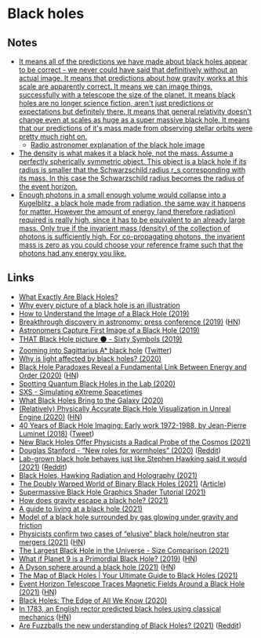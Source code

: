 # Black holes

## Notes

- [It means all of the predictions we have made about black holes appear to be correct - we never could have said that definitively without an actual image. It means that predictions about how gravity works at this scale are apparently correct. It means we can image things, successfully with a telescope the size of the planet. It means black holes are no longer science fiction, aren't just predictions or expectations but definitely there. It means that general relativity doesn't change even at scales as huge as a super massive black hole. It means that our predictions of it's mass made from observing stellar orbits were pretty much right on.](https://www.reddit.com/r/space/comments/bblt4f/astronomers_capture_first_image_of_a_black_hole/)
  - [Radio astronomer explanation of the black hole image](https://www.reddit.com/r/space/comments/bblt4f/astronomers_capture_first_image_of_a_black_hole/ekjmm6g/)
- [The density is what makes it a black hole, not the mass. Assume a perfectly spherically symmetric object. This object is a black hole if its radius is smaller that the Schwarzschild radius r_s corresponding with its mass. In this case the Schwarzschild radius becomes the radius of the event horizon.](https://www.reddit.com/r/AskPhysics/comments/n0ei7i/since_black_holes_are_constantly_losing_mass_is/)
- [Enough photons in a small enough volume would collapse into a Kugelblitz, a black hole made from radiation, the same way it happens for matter. However the amount of energy (and therefore radiation) required is really high, since it has to be equivalent to an already large mass. Only true if the invarient mass (density) of the collection of photons is sufficiently high. For co-propagating photons, the invarient mass is zero as you could choose your reference frame such that the photons had any energy you like.](https://www.reddit.com/r/AskPhysics/comments/rpzcjp/is_there_any_limit_to_how_many_photons_can_fit_in/)

## Links

- [What Exactly Are Black Holes?](https://www.youtube.com/watch?v=Tx693Je7VG4)
- [Why every picture of a black hole is an illustration](https://www.youtube.com/watch?v=v9gPAj7lXU0)
- [How to Understand the Image of a Black Hole (2019)](https://www.youtube.com/watch?v=zUyH3XhpLTo)
- [Breakthrough discovery in astronomy: press conference (2019)](https://www.youtube.com/watch?v=Dr20f19czeE) ([HN](https://news.ycombinator.com/item?id=19624226))
- [Astronomers Capture First Image of a Black Hole (2019)](https://www.reddit.com/r/space/comments/bblt4f/astronomers_capture_first_image_of_a_black_hole/)
- [THAT Black Hole picture ⚫ - Sixty Symbols (2019)](https://www.youtube.com/watch?v=rflupY5Aa-Q)
- [Zooming into Sagittarius A\* black hole](https://www.youtube.com/watch?v=DRCD-zx5QFA) ([Twitter](https://twitter.com/anderssandberg/status/1258871125490184192))
- [Why is light affected by black holes? (2020)](https://www.reddit.com/r/AskPhysics/comments/gjl29o/why_is_light_affected_by_black_holes/)
- [Black Hole Paradoxes Reveal a Fundamental Link Between Energy and Order (2020)](https://www.quantamagazine.org/black-hole-paradoxes-reveal-a-fundamental-link-between-energy-and-order-20200528/) ([HN](https://news.ycombinator.com/item?id=23358777))
- [Spotting Quantum Black Holes in the Lab (2020)](https://www.quantamagazine.org/john-preskill-quantum-computing-may-help-us-study-quantum-gravity-20200715)
- [SXS - Simulating eXtreme Spacetimes](https://www.black-holes.org/)
- [What Black Holes Bring to the Galaxy (2020)](https://www.theatlantic.com/science/archive/2020/10/what-black-holes-bring-to-the-galaxy/616631/)
- [(Relatively) Physically Accurate Black Hole Visualization in Unreal Engine (2020)](https://twitter.com/overdrawxyz/status/1316066431684030464) ([HN](https://news.ycombinator.com/item?id=24773546))
- [40 Years of Black Hole Imaging: Early work 1972-1988, by Jean-Pierre Luminet (2018)](https://blogs.futura-sciences.com/e-luminet/2018/03/07/45-years-black-hole-imaging-1-early-work-1972-1988/) ([Tweet](https://twitter.com/AvatarDomy/status/1328249809560547328))
- [New Black Holes Offer Physicists a Radical Probe of the Cosmos (2021)](https://www.quantamagazine.org/new-black-holes-offer-physicists-a-radical-probe-of-the-cosmos-20210217/)
- [Douglas Stanford - “New roles for wormholes” (2020)](https://www.youtube.com/watch?v=-hfcApA9s8Q) ([Reddit](https://www.reddit.com/r/Physics/comments/lsf9tk/new_roles_for_wormholes_accessible_stanford/))
- [Lab-grown black hole behaves just like Stephen Hawking said it would (2021)](https://www.livescience.com/black-hole-analog-confirms-hawking.html) ([Reddit](https://www.reddit.com/r/EverythingScience/comments/lwd6km/labgrown_black_hole_behaves_just_like_stephen/))
- [Black Holes, Hawking Radiation and Holography (2021)](https://www.youtube.com/watch?v=WnkMchdz1AY)
- [The Doubly Warped World of Binary Black Holes (2021)](https://www.youtube.com/watch?v=rQcKIN9vj3U) ([Article](https://www.nasa.gov/feature/goddard/2021/new-nasa-visualization-probes-the-light-bending-dance-of-binary-black-holes))
- [Supermassive Black Hole Graphics Shader Tutorial (2021)](https://kelvinvanhoorn.wordpress.com/2021/04/20/supermassive-black-hole-tutorial/)
- [How does gravity escape a black hole? (2021)](https://www.reddit.com/r/AskPhysics/comments/nqc9b5/how_does_gravity_escape_a_black_hole/)
- [A guide to living at a black hole (2021)](https://arstechnica.com/science/2021/06/a-guide-to-living-at-a-black-hole/)
- [Model of a black hole surrounded by gas glowing under gravity and friction](https://twitter.com/physicsJ/status/1408769989486673928)
- [Physicists confirm two cases of “elusive” black hole/neutron star mergers (2021)](https://arstechnica.com/science/2021/06/physicists-confirm-two-cases-of-elusive-black-hole-neutron-star-mergers/) ([HN](https://news.ycombinator.com/item?id=27676066))
- [The Largest Black Hole in the Universe - Size Comparison (2021)](https://www.youtube.com/watch?v=0FH9cgRhQ-k)
- [What if Planet 9 is a Primordial Black Hole? (2019)](https://arxiv.org/abs/1909.11090) ([HN](https://news.ycombinator.com/item?id=28167058))
- [A Dyson sphere around a black hole (2021)](https://arxiv.org/abs/2106.15181) ([HN](https://news.ycombinator.com/item?id=28230092))
- [The Map of Black Holes | Your Ultimate Guide to Black Holes (2021)](https://www.youtube.com/watch?v=Wf0uxjWGwPk)
- [Event Horizon Telescope Traces Magnetic Fields Around a Black Hole (2021)](https://aasnova.org/2021/03/24/event-horizon-telescope-traces-magnetic-fields-around-a-black-hole/) ([HN](https://news.ycombinator.com/item?id=28466027))
- [Black Holes: The Edge of All We Know (2020)](https://letterboxd.com/film/black-holes-the-edge-of-all-we-know/)
- [In 1783, an English rector predicted black holes using classical mechanics](https://interestingengineering.com/forgotten-preacher-predicts-black-holes-a-century-before-einstein) ([HN](https://news.ycombinator.com/item?id=29026073))
- [Are Fuzzballs the new understanding of Black Holes? (2021)](https://www.youtube.com/watch?v=RbvVeVHVcgs) ([Reddit](https://www.reddit.com/r/Physics/comments/rkaqkr/my_friend_made_a_video_interviewing_a_famous/))
